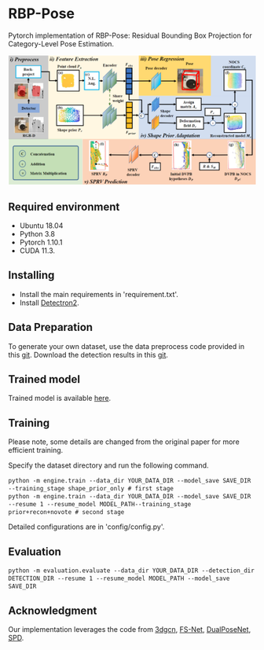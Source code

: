 # RBP-Pose
Pytorch implementation of RBP-Pose: Residual Bounding Box Projection for Category-Level Pose Estimation.

[//]: # (&#40;[link]&#40;https://arxiv.org/abs/2203.07918&#41;&#41;)

![pipeline](pic/pipeline.png)

## Required environment

- Ubuntu 18.04
- Python 3.8 
- Pytorch 1.10.1
- CUDA 11.3.
 


## Installing

- Install the main requirements in 'requirement.txt'.
- Install [Detectron2](https://github.com/facebookresearch/detectron2).

## Data Preparation
To generate your own dataset, use the data preprocess code provided in this [git](https://github.com/mentian/object-deformnet/blob/master/preprocess/pose_data.py).
Download the detection results in this [git](https://github.com/Gorilla-Lab-SCUT/DualPoseNet).


## Trained model
Trained model is available [here](https://drive.google.com/file/d/1JrCyq1JK4vAIRNaACT2KTCZ62PptgF6I/view?usp=sharing).

## Training
Please note, some details are changed from the original paper for more efficient training. 

Specify the dataset directory and run the following command.
```shell
python -m engine.train --data_dir YOUR_DATA_DIR --model_save SAVE_DIR --training_stage shape_prior_only # first stage
python -m engine.train --data_dir YOUR_DATA_DIR --model_save SAVE_DIR --resume 1 --resume_model MODEL_PATH--training_stage prior+recon+novote # second stage
```

Detailed configurations are in 'config/config.py'.

## Evaluation
```shell
python -m evaluation.evaluate --data_dir YOUR_DATA_DIR --detection_dir DETECTION_DIR --resume 1 --resume_model MODEL_PATH --model_save SAVE_DIR
```


## Acknowledgment
Our implementation leverages the code from [3dgcn](https://github.com/j1a0m0e4sNTU/3dgcn), [FS-Net](https://github.com/DC1991/FS_Net),
[DualPoseNet](https://github.com/Gorilla-Lab-SCUT/DualPoseNet), [SPD](https://github.com/mentian/object-deformnet).
